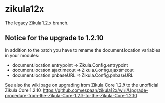 zikula12x
=========

The legacy Zikula 1.2.x branch.

Notice for the upgrade to 1.2.10
--------------------------------

In addition to the patch you have to rename the document.location variables in your modules:

* document.location.entrypoint => Zikula.Config.entrypoint
* document.location.ajaxtimeout => Zikula.Config.ajaxtimeout
* document.location.pnbaseURL => Zikula.Config.pnbaseURL
 
See also the wiki page on upgrading from Zikula Core 1.2.9 to the unofficial Zikula Core 1.2.10:
https://github.com/espaan/zikula12x/wiki/Upgrade-procedure-from-the-Zikula-Core-1.2.9-to-the-Zikula-Core-1.2.10

